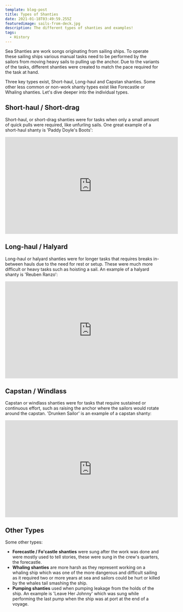 ```yaml
---
template: blog-post
title: Types of Shanties
date: 2021-01-18T03:49:59.255Z
featuredimage: sails-from-deck.jpg
description: The different types of shanties and examples!
tags:
  - History
---
```

Sea Shanties are work songs originating from sailing ships. To operate these sailing ships various manual tasks need to be performed by the sailors from moving heavy sails to pulling up the anchor. Due to the variants of the tasks, different shanties were created to match the pace required for the task at hand. 

Three key types exist, Short-haul, Long-haul and Capstan shanties. Some other less common or non-work shanty types exist like Forecastle or Whaling shanties. Let's dive deeper into the individual types.

## Short-haul / Short-drag

Short-haul, or short-drag shanties were for tasks when only a small amount of quick pulls were required, like unfurling sails. One great example of a short-haul shanty is 'Paddy Doyle's Boots':

<iframe width="560" height="315" src="https://www.youtube.com/embed/oJbB1NpqaYU" frameborder="0" allow="accelerometer; autoplay; clipboard-write; encrypted-media; gyroscope; picture-in-picture" allowfullscreen></iframe>

## Long-haul / Halyard

Long-haul or halyard shanties were for longer tasks that requires breaks in-between hauls due to the need for rest or setup. These were much more difficult or heavy tasks such as hoisting a sail. An example of a halyard shanty is 'Reuben Ranzo':

<iframe width="560" height="315" src="https://www.youtube.com/embed/xB0RhJaRnEk" frameborder="0" allow="accelerometer; autoplay; clipboard-write; encrypted-media; gyroscope; picture-in-picture" allowfullscreen></iframe>

## Capstan / Windlass

Capstan or windlass shanties were for tasks that require sustained or continuous effort, such as raising the anchor where the sailors would rotate around the capstan. 'Drunken Sailor' is an example of a capstan shanty:

<iframe width="560" height="315" src="https://www.youtube.com/embed/qGyPuey-1Jw" frameborder="0" allow="accelerometer; autoplay; clipboard-write; encrypted-media; gyroscope; picture-in-picture" allowfullscreen></iframe>

## Other Types

Some other types:

* **Forecastle / Fo'castle** **shanties** were sung after the work was done and were mostly used to tell stories, these were sung in the crew's quarters, the forecastle.
* **Whaling shanties** are more harsh as they represent working on a whaling ship which was one of the more dangerous and difficult sailing as it required two or more years at sea and sailors could be hurt or killed by the whales tail smashing the ship.
* **Pumping shanties** used when pumping leakage from the holds of the ship. An example is 'Leave Her Johnny' which was sung while performing the last pump when the ship was at port at the end of a voyage.
